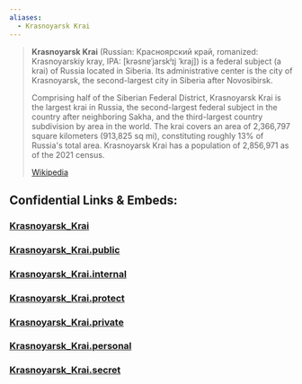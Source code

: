 ```yaml
---
aliases:
  - Krasnoyarsk Krai
---
```


> **Krasnoyarsk Krai** (Russian: Красноярский край, romanized: Krasnoyarskiy kray, 
> IPA: [krəsnɐˈjarskʲɪj ˈkraj]) is a federal subject (a krai) of Russia located in Siberia. 
> Its administrative center is the city of Krasnoyarsk, the second-largest city in Siberia after Novosibirsk. 
> 
> Comprising half of the Siberian Federal District, Krasnoyarsk Krai is the largest krai in Russia, 
> the second-largest federal subject in the country after neighboring Sakha, 
> and the third-largest country subdivision by area in the world. 
> The krai covers an area of 2,366,797 square kilometers (913,825 sq mi), 
> constituting roughly 13% of Russia's total area. 
> Krasnoyarsk Krai has a population of 2,856,971 as of the 2021 census.
>
> [Wikipedia](https://en.wikipedia.org/wiki/Krasnoyarsk%20Krai) 


## Confidential Links & Embeds: 

### [Krasnoyarsk_Krai](/_Standards/Earth/Continent/Europe/Europe~East/Russia/Siberia/Krasnoyarsk_Krai.md) 

### [Krasnoyarsk_Krai.public](/_public/Earth/Continent/Europe/Europe~East/Russia/Siberia/Krasnoyarsk_Krai.public.md) 

### [Krasnoyarsk_Krai.internal](/_internal/Earth/Continent/Europe/Europe~East/Russia/Siberia/Krasnoyarsk_Krai.internal.md) 

### [Krasnoyarsk_Krai.protect](/_protect/Earth/Continent/Europe/Europe~East/Russia/Siberia/Krasnoyarsk_Krai.protect.md) 

### [Krasnoyarsk_Krai.private](/_private/Earth/Continent/Europe/Europe~East/Russia/Siberia/Krasnoyarsk_Krai.private.md) 

### [Krasnoyarsk_Krai.personal](/_personal/Earth/Continent/Europe/Europe~East/Russia/Siberia/Krasnoyarsk_Krai.personal.md) 

### [Krasnoyarsk_Krai.secret](/_secret/Earth/Continent/Europe/Europe~East/Russia/Siberia/Krasnoyarsk_Krai.secret.md)

